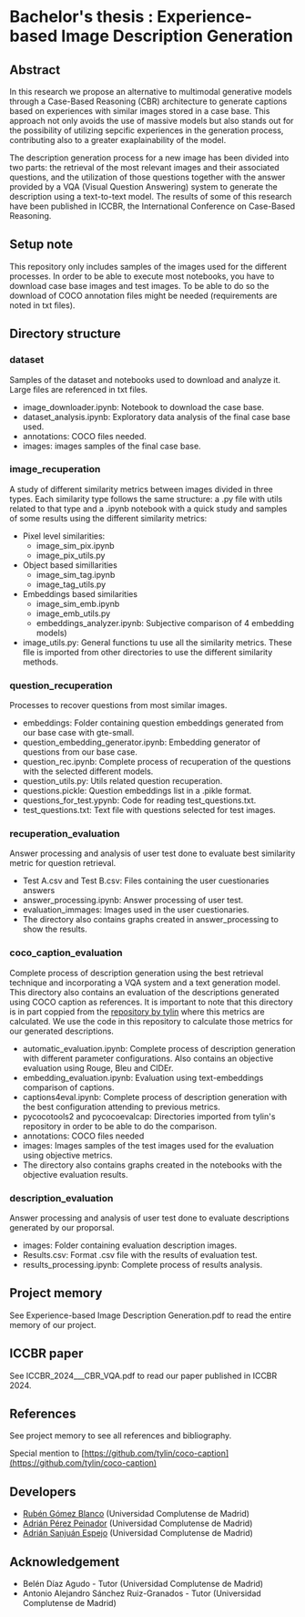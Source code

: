 # Bachelor's thesis : **Experience-based Image Description Generation**

## Abstract
In this research we propose an alternative to multimodal generative models through a Case-Based Reasoning (CBR) architecture to generate captions based on experiences with similar images stored in a case base. This approach not only avoids the use of massive models but also stands out for the possibility of utilizing sepcific experiences in the generation process, contributing also to a greater exaplainability of the model.

The description generation process for a new image has been divided into two parts: the retrieval of the most relevant images and their associated questions, and the utilization of those questions together with the answer provided by a VQA (Visual Question Answering) system to generate the description using a text-to-text model. The results of some of this research have been published in ICCBR, the International Conference on Case-Based Reasoning.

## Setup note
This repository only includes samples of the images used for the different processes. In order to be able to execute most notebooks, you have to download case base images and test images. To be able to do so the download of COCO annotation files might be needed (requirements are noted in txt files).

## Directory structure
### dataset
Samples of the dataset and notebooks used to download and analyze it. Large files are referenced in txt files.

- image_downloader.ipynb: Notebook to download the case base.
- dataset_analysis.ipynb: Exploratory data analysis of the final case base used.
- annotations: COCO files needed.
- images: images samples of the final case base.

### image_recuperation
A study of different similarity metrics between images divided in three types. Each similarity type follows the same structure: a .py file with utils related to that type and a .ipynb notebook with a quick study and samples of some results using the different similarity metrics:
  - Pixel level similarities:
    - image_sim_pix.ipynb
    - image_pix_utils.py
  - Object based simillarities
    - image_sim_tag.ipynb
    - image_tag_utils.py
  - Embeddings based similarities
    - image_sim_emb.ipynb
    - image_emb_utils.py
    - embeddings_analyzer.ipynb: Subjective comparison of 4 embedding models)
  - image_utils.py: General functions tu use all the similarity metrics. These flle is imported from other directories to use the different similarity methods.

### question_recuperation
Processes to recover questions from most similar images.
- embeddings: Folder containing question embeddings generated from our base case with gte-small.
- question_embedding_generator.ipynb: Embedding generator of questions from our base case.
- question_rec.ipynb: Complete process of recuperation of the questions with the selected different models.
- question_utils.py: Utils related question recuperation.
- questions.pickle: Question embeddings list in a .pikle format.
- questions_for_test.ypynb: Code for reading test_questions.txt.
- test_questions.txt: Text file with questions selected for test images.
  
### recuperation_evaluation
Answer processing and analysis of user test done to evaluate best similarity metric for question retrieval.
- Test A.csv and Test B.csv: Files containing the user cuestionaries answers
- answer_processing.ipynb: Answer processing of user test.
- evaluation_immages: Images used in the user cuestionaries.
- The directory also contains graphs created in answer_processing to show the results.

### coco_caption_evaluation
Complete process of description generation using the best retrieval technique and incorporating a VQA system and a text generation model. This directory also contains an evaluation of the descriptions generated using COCO caption as references.
It is important to note that this directory is in part coppied from the [repository by tylin](https://github.com/tylin/coco-caption) where this metrics are calculated. We use the code in this repository to calculate those metrics for our generated descriptions.

- automatic_evaluation.ipynb: Complete process of description generation with different parameter configurations. Also contains an objective evaluation using Rouge, Bleu and CIDEr.
- embedding_evaluation.ipynb: Evaluation using text-embeddings comparison of captions.
- captions4eval.ipynb: Complete process of description generation with the best configuration attending to previous metrics.
- pycocotools2 and pycocoevalcap: Directories imported from tylin's repository in order to be able to do the comparison.
- annotations: COCO files needed
- images: Images samples of the test images used for the evaluation using objective metrics.
- The directory also contains graphs created in the notebooks with the objective evaluation results.

### description_evaluation
Answer processing and analysis of user test done to evaluate descriptions generated by our proporsal.
- images: Folder containing evaluation description images.
- Results.csv: Format .csv file with the results of evaluation test.
- results_processing.ipynb: Complete process of results analysis.

## Project memory
See Experience-based Image Description Generation.pdf to read the entire memory of our project.

## ICCBR paper
See ICCBR_2024___CBR_VQA.pdf to read our paper published in ICCBR 2024.

## References
See project memory to see all references and bibliography.

Special mention to [https://github.com/tylin/coco-caption](https://github.com/tylin/coco-caption)

## Developers
- [Rubén Gómez Blanco](https://github.com/rubengb18) (Universidad Complutense de Madrid)
- [Adrián Pérez Peinador](https://github.com/adriz27) (Universidad Complutense de Madrid)
- [Adrián Sanjuán Espejo](https://github.com/adriansanj) (Universidad Complutense de Madrid)
  
## Acknowledgement
- Belén Díaz Agudo - Tutor (Universidad Complutense de Madrid)
- Antonio Alejandro Sánchez Ruiz-Granados - Tutor (Universidad Complutense de Madrid)
